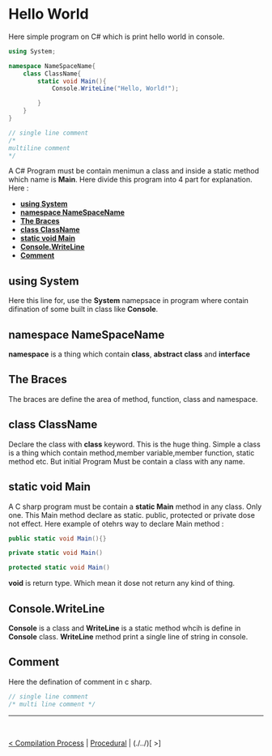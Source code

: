 Hello World
===========

Here simple program on C# which is print hello world in console. 

```cs
using System;

namespace NameSpaceName{
    class ClassName{
        static void Main(){
            Console.WriteLine("Hello, World!");

        }
    }
} 

// single line comment
/*
multiline comment
*/
```


A C# Program must be contain menimun a class and inside a static method which name is **Main**. Here divide this program into 4 part for explanation. Here : 

- **[using System](#using-system)**
- **[namespace NameSpaceName](#namespace-namespacename)**
- **[The Braces](#the-braces)**
- **[class ClassName](#class-classname)**
- **[static void Main](#static-void-main)**
- **[Console.WriteLine](#consolewriteline)**
- **[Comment](#comment)**

## using System
Here this line for, use the **System** namepsace in program where contain difination of some built in class like **Console**.

## namespace NameSpaceName
**namespace** is a thing which contain **class**, **abstract class** and **interface**

## The Braces
The braces are define the area of method, function, class and namespace.

## class ClassName
Declare the class with **class** keyword. This is the huge thing. Simple a class is a thing which contain method,member variable,member function, static method etc. But initial Program Must be contain a class with any name.

## static void Main 
A C sharp program must be contain a **static Main** method in any class. Only one. This Main method declare as static. public, protected or private dose not effect. Here example of otehrs way to declare Main method : 

```cs 
public static void Main(){}
```

```cs
private static void Main()
```

```cs 
protected static void Main()
```

**void** is return type. Which mean it dose not return any kind of thing.

## Console.WriteLine
**Console** is a class and **WriteLine** is a static method whcih is define in **Console** class. **WriteLine** method print a single line of string in console.

## Comment 
Here the defination of comment in c sharp.
```cs 
// single line comment
/* multi line comment */ 
```

<hr />
<br />

[< Compilation Process](./../03.dotenet_framework_compilation_process/dotnet_framework_compilation_process.md) | [Procedural](./../section_01.md) | (./../)[ >]